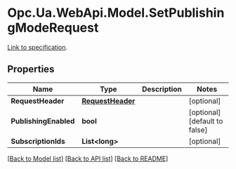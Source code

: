 # Opc.Ua.WebApi.Model.SetPublishingModeRequest
[Link to specification](https://reference.opcfoundation.org/v105/Core/docs/Part4/5.14.4/#5.14.4.2).

## Properties

Name | Type | Description | Notes
------------ | ------------- | ------------- | -------------
**RequestHeader** | [**RequestHeader**](RequestHeader.md) |  | [optional] 
**PublishingEnabled** | **bool** |  | [optional] [default to false]
**SubscriptionIds** | **List&lt;long&gt;** |  | [optional] 

[[Back to Model list]](../README.md#documentation-for-models) [[Back to API list]](../README.md#documentation-for-api-endpoints) [[Back to README]](../README.md)

